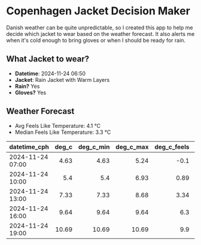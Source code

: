 
# Copenhagen Jacket Decision Maker

Danish weather can be quite unpredictable, so I created this app to help me decide which jacket to wear based on the weather forecast. 
It also alerts me when it's cold enough to bring gloves or when I should be ready for rain.

## What Jacket to wear?

- **Datetime**: 2024-11-24 06:50
- **Jacket**: Rain Jacket with Warm Layers
- **Rain?** Yes
- **Gloves?** Yes

## Weather Forecast
- Avg Feels Like Temperature: 4.1 °C
- Median Feels Like Temperature: 3.3 °C

| datetime_cph     |   deg_c |   deg_c_min |   deg_c_max |   deg_c_feels | weather   | wind   | rain   |
|:-----------------|--------:|------------:|------------:|--------------:|:----------|:-------|:-------|
| 2024-11-24 07:00 |    4.63 |        4.63 |        5.24 |         -0.1  | Rain      | High   | Low    |
| 2024-11-24 10:00 |    5.4  |        5.4  |        6.93 |          0.89 | Rain      | High   | Medium |
| 2024-11-24 13:00 |    7.33 |        7.33 |        8.68 |          3.34 | Rain      | High   | Medium |
| 2024-11-24 16:00 |    9.64 |        9.64 |        9.64 |          6.3  | Clouds    | High   | None   |
| 2024-11-24 19:00 |   10.69 |       10.69 |       10.69 |          9.9  | Clouds    | High   | None   |
        